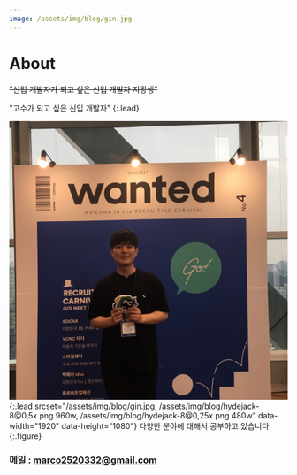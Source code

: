 ```yaml
---
image: /assets/img/blog/gin.jpg
---
```


# About

~~"신입 개발자가 되고 싶은 신입 개발자 지망생"~~ 

"고수가 되고 싶은 신입 개발자"
{:.lead}

![Screenshot](assets/img/blog/gin.jpg){:.lead srcset="/assets/img/blog/gin.jpg, /assets/img/blog/hydejack-8@0,5x.png 960w, /assets/img/blog/hydejack-8@0,25x.png 480w" data-width="1920" data-height="1080"}
다양한 분야에 대해서 공부하고 있습니다.
{:.figure}

### 메일 : marco2520332@gmail.com